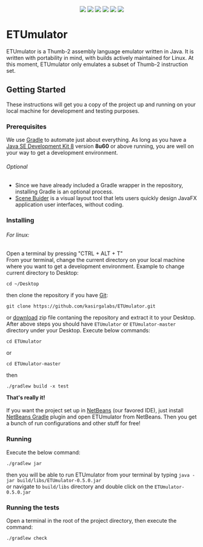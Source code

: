 <p align="center">
  <a title="Build Status" href="https://travis-ci.org/kasirgalabs/ETUmulator"><img src="https://travis-ci.org/kasirgalabs/ETUmulator.svg?branch=master"></a>
<a title="Windows Build" href='http://46c20dc7.ngrok.io/job/ETUmulator/'><img src='http://46c20dc7.ngrok.io/buildStatus/icon?job=ETUmulator'></a>
  <a title="Coverage" href="https://www.codacy.com/app/RootG/ETUmulator?utm_source=github.com&utm_medium=referral&utm_content=kasirgalabs/ETUmulator&utm_campaign=Badge_Coverage"><img src="https://api.codacy.com/project/badge/Coverage/b79a64268c3b4ab38699a5780e773302"></a>
  <a title="Grade" href="https://www.codacy.com/app/RootG/ETUmulator?utm_source=github.com&amp;utm_medium=referral&amp;utm_content=kasirgalabs/ETUmulator&amp;utm_campaign=Badge_Grade"><img src="https://api.codacy.com/project/badge/Grade/b79a64268c3b4ab38699a5780e773302"></a>
  <a title="Dependency Status" href="https://www.versioneye.com/user/projects/58b1886d7b9e15004de85395"><img src="https://www.versioneye.com/user/projects/58b1886d7b9e15004de85395/badge.svg?style=flat-square"></a>
  <a title="Gitter" href="https://gitter.im/ETUmulator/Lobby"><img src="https://badges.gitter.im/Join%20Chat.svg"></a>
</p>

# ETUmulator
ETUmulator is a Thumb-2 assembly language emulator written in Java. It is written with portability in mind, with builds actively maintained for Linux. At this moment, ETUmulator only emulates a subset of Thumb-2 instruction set.

## Getting Started
These instructions will get you a copy of the project up and running on your local machine for development and testing purposes.

### Prerequisites
We use [Gradle](https://gradle.org/) to automate just about everything. As long as you have a [Java SE Development Kit 8](http://www.oracle.com/technetwork/java/javase/downloads/jdk8-downloads-2133151.html) version **8u60** or above running, you are well on your way to get a development environment.

###### Optional
- Since we have already included a Gradle wrapper in the repository, installing Gradle is an optional process.<br/>
- [Scene Buider](http://gluonhq.com/products/scene-builder/) is a visual layout tool that lets users quickly design JavaFX application user interfaces, without coding.

### Installing

###### For linux:
Open a terminal by pressing "CTRL + ALT + T"<br/>
From your terminal, change the current directory on your local machine where you want to get a development environment.
Example to change current directory to Desktop:
```
cd ~/Desktop
```
then clone the repository if you have [Git](https://git-scm.com/):
```
git clone https://github.com/kasirgalabs/ETUmulator.git
```
or [download](https://github.com/kasirgalabs/ETUmulator/archive/master.zip) zip file contaning the repository and extract it to your Desktop.
<br/>
After above steps you should have `ETUmulator` or `ETUmulator-master` directory under your Desktop.
Execute below commands:<br/>
```
cd ETUmulator
```
or
```
cd ETUmulator-master
```
then
```
./gradlew build -x test
```
**That's really it!**<br/>
<br/>
If you want the project set up in [NetBeans](https://netbeans.org/) (our favored IDE), just install [NetBeans Gradle](http://plugins.netbeans.org/plugin/44510/gradle-support) plugin and open ETUmulator from NetBeans. Then you get a bunch of run configurations and other stuff for free!

### Running
Execute the below command:
```
./gradlew jar
```
then you will be able to run ETUmulator from your terminal by typing `java -jar build/libs/ETUmulator-0.5.0.jar`<br/>
or navigate to `build/libs` directory and double click on the `ETUmulator-0.5.0.jar`

### Running the tests
Open a terminal in the root of the project directory, then execute the command:
```
./gradlew check
```

